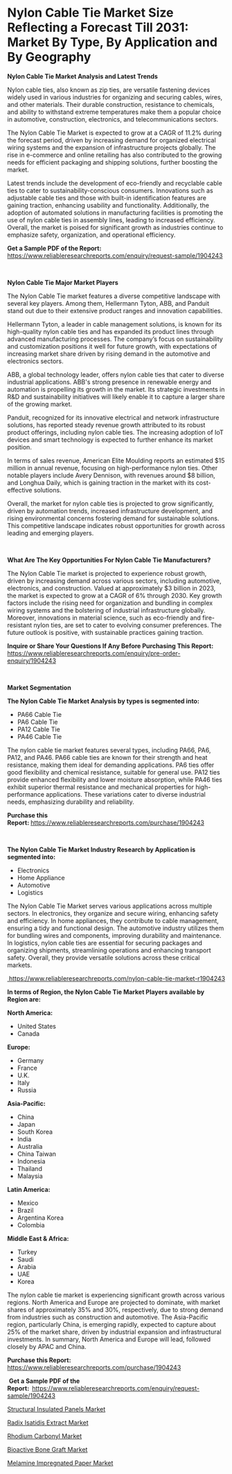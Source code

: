 <p><h1>Nylon Cable Tie Market Size Reflecting a Forecast Till 2031: Market By Type, By Application and By Geography</h1></p><p><strong>Nylon Cable Tie Market Analysis and Latest Trends</strong></p>
<p><p>Nylon cable ties, also known as zip ties, are versatile fastening devices widely used in various industries for organizing and securing cables, wires, and other materials. Their durable construction, resistance to chemicals, and ability to withstand extreme temperatures make them a popular choice in automotive, construction, electronics, and telecommunications sectors.</p><p>The Nylon Cable Tie Market is expected to grow at a CAGR of 11.2% during the forecast period, driven by increasing demand for organized electrical wiring systems and the expansion of infrastructure projects globally. The rise in e-commerce and online retailing has also contributed to the growing needs for efficient packaging and shipping solutions, further boosting the market.</p><p>Latest trends include the development of eco-friendly and recyclable cable ties to cater to sustainability-conscious consumers. Innovations such as adjustable cable ties and those with built-in identification features are gaining traction, enhancing usability and functionality. Additionally, the adoption of automated solutions in manufacturing facilities is promoting the use of nylon cable ties in assembly lines, leading to increased efficiency. Overall, the market is poised for significant growth as industries continue to emphasize safety, organization, and operational efficiency.</p></p>
<p><strong>Get a Sample PDF of the Report:&nbsp;</strong> <a href="https://www.reliableresearchreports.com/enquiry/request-sample/1904243?utm_campaign=9&utm_medium=2&utm_source=Github&utm_content=ia&utm_term=13112024&utm_id=nylon-cable-tie">https://www.reliableresearchreports.com/enquiry/request-sample/1904243</a></p>
<p>&nbsp;</p>
<p><strong>Nylon Cable Tie Major Market Players</strong></p>
<p><p>The Nylon Cable Tie market features a diverse competitive landscape with several key players. Among them, Hellermann Tyton, ABB, and Panduit stand out due to their extensive product ranges and innovation capabilities. </p><p>Hellermann Tyton, a leader in cable management solutions, is known for its high-quality nylon cable ties and has expanded its product lines through advanced manufacturing processes. The company’s focus on sustainability and customization positions it well for future growth, with expectations of increasing market share driven by rising demand in the automotive and electronics sectors.</p><p>ABB, a global technology leader, offers nylon cable ties that cater to diverse industrial applications. ABB's strong presence in renewable energy and automation is propelling its growth in the market. Its strategic investments in R&D and sustainability initiatives will likely enable it to capture a larger share of the growing market.</p><p>Panduit, recognized for its innovative electrical and network infrastructure solutions, has reported steady revenue growth attributed to its robust product offerings, including nylon cable ties. The increasing adoption of IoT devices and smart technology is expected to further enhance its market position.</p><p>In terms of sales revenue, American Elite Moulding reports an estimated $15 million in annual revenue, focusing on high-performance nylon ties. Other notable players include Avery Dennison, with revenues around $8 billion, and Longhua Daily, which is gaining traction in the market with its cost-effective solutions.</p><p>Overall, the market for nylon cable ties is projected to grow significantly, driven by automation trends, increased infrastructure development, and rising environmental concerns fostering demand for sustainable solutions. This competitive landscape indicates robust opportunities for growth across leading and emerging players.</p></p>
<p>&nbsp;</p>
<p><strong>What Are The Key Opportunities For Nylon Cable Tie Manufacturers?</strong></p>
<p><p>The Nylon Cable Tie market is projected to experience robust growth, driven by increasing demand across various sectors, including automotive, electronics, and construction. Valued at approximately $3 billion in 2023, the market is expected to grow at a CAGR of 6% through 2030. Key growth factors include the rising need for organization and bundling in complex wiring systems and the bolstering of industrial infrastructure globally. Moreover, innovations in material science, such as eco-friendly and fire-resistant nylon ties, are set to cater to evolving consumer preferences. The future outlook is positive, with sustainable practices gaining traction.</p></p>
<p><strong>Inquire or Share Your Questions If Any Before Purchasing This Report:</strong> <a href="https://www.reliableresearchreports.com/enquiry/pre-order-enquiry/1904243?utm_campaign=9&utm_medium=2&utm_source=Github&utm_content=ia&utm_term=13112024&utm_id=nylon-cable-tie">https://www.reliableresearchreports.com/enquiry/pre-order-enquiry/1904243</a></p>
<p>&nbsp;</p>
<p><strong>Market Segmentation</strong></p>
<p><strong>The Nylon Cable Tie Market Analysis by types is segmented into:</strong></p>
<p><ul><li>PA66 Cable Tie</li><li>PA6 Cable Tie</li><li>PA12 Cable Tie</li><li>PA46 Cable Tie</li></ul></p>
<p><p>The nylon cable tie market features several types, including PA66, PA6, PA12, and PA46. PA66 cable ties are known for their strength and heat resistance, making them ideal for demanding applications. PA6 ties offer good flexibility and chemical resistance, suitable for general use. PA12 ties provide enhanced flexibility and lower moisture absorption, while PA46 ties exhibit superior thermal resistance and mechanical properties for high-performance applications. These variations cater to diverse industrial needs, emphasizing durability and reliability.</p></p>
<p><strong>Purchase this Report:&nbsp;</strong><a href="https://www.reliableresearchreports.com/purchase/1904243?utm_campaign=9&utm_medium=2&utm_source=Github&utm_content=ia&utm_term=13112024&utm_id=nylon-cable-tie">https://www.reliableresearchreports.com/purchase/1904243</a></p>
<p>&nbsp;</p>
<p><strong>The Nylon Cable Tie Market Industry Research by Application is segmented into:</strong></p>
<p><ul><li>Electronics</li><li>Home Appliance</li><li>Automotive</li><li>Logistics</li></ul></p>
<p><p>The Nylon Cable Tie Market serves various applications across multiple sectors. In electronics, they organize and secure wiring, enhancing safety and efficiency. In home appliances, they contribute to cable management, ensuring a tidy and functional design. The automotive industry utilizes them for bundling wires and components, improving durability and maintenance. In logistics, nylon cable ties are essential for securing packages and organizing shipments, streamlining operations and enhancing transport safety. Overall, they provide versatile solutions across these critical markets.</p></p>
<p><a href="https://www.reliableresearchreports.com/nylon-cable-tie-market-r1904243?utm_campaign=9&utm_medium=2&utm_source=Github&utm_content=ia&utm_term=13112024&utm_id=nylon-cable-tie">&nbsp;https://www.reliableresearchreports.com/nylon-cable-tie-market-r1904243</a></p>
<p><strong>In terms of Region, the Nylon Cable Tie Market Players available by Region are:</strong></p>
<p>
    <p> <strong> North America: </strong>
        <ul>
            <li>United States</li>
            <li>Canada</li>
        </ul>
        </p> 
    <p> <strong> Europe: </strong>
        <ul>
            <li>Germany</li>
            <li>France</li>
            <li>U.K.</li>
            <li>Italy</li>
            <li>Russia</li>
        </ul>
        </p> 
    <p> <strong> Asia-Pacific: </strong>
        <ul>
            <li>China</li>
            <li>Japan</li>
            <li>South Korea</li>
            <li>India</li>
            <li>Australia</li>
            <li>China Taiwan</li>
            <li>Indonesia</li>
            <li>Thailand</li>
            <li>Malaysia</li>
        </ul>
        </p> 
    <p> <strong> Latin America: </strong>
        <ul>
            <li>Mexico</li>
            <li>Brazil</li>
            <li>Argentina Korea</li>
            <li>Colombia</li>
        </ul>
        </p> 
    <p> <strong> Middle East & Africa: </strong>
        <ul>
            <li>Turkey</li>
            <li>Saudi</li>
            <li>Arabia</li>
            <li>UAE</li>
            <li>Korea</li>
        </ul>
    </p>
    </p>
<p><p>The nylon cable tie market is experiencing significant growth across various regions. North America and Europe are projected to dominate, with market shares of approximately 35% and 30%, respectively, due to strong demand from industries such as construction and automotive. The Asia-Pacific region, particularly China, is emerging rapidly, expected to capture about 25% of the market share, driven by industrial expansion and infrastructural investments. In summary, North America and Europe will lead, followed closely by APAC and China.</p></p>
<p><strong>Purchase this Report: </strong><a href="https://www.reliableresearchreports.com/purchase/1904243?utm_campaign=9&utm_medium=2&utm_source=Github&utm_content=ia&utm_term=13112024&utm_id=nylon-cable-tie">https://www.reliableresearchreports.com/purchase/1904243</a></p>
<p>&nbsp;<strong>Get a Sample PDF of the Report:&nbsp;&nbsp;</strong><a href="https://www.reliableresearchreports.com/enquiry/request-sample/1904243?utm_campaign=9&utm_medium=2&utm_source=Github&utm_content=ia&utm_term=13112024&utm_id=nylon-cable-tie">https://www.reliableresearchreports.com/enquiry/request-sample/1904243</a></p>
<p><strong></strong></p>
<p><p><a href="https://www.linkedin.com/pulse/structural-insulated-panels-market-size-share-analysis-growth-v4nhf?utm_campaign=9&utm_medium=2&utm_source=Github&utm_content=ia&utm_term=13112024&utm_id=nylon-cable-tie">Structural Insulated Panels Market</a></p><p><a href="https://github.com/AfsanaMia652/Market-Research-Report-List-1/blob/main/radix-isatidis-extract-market.md?utm_campaign=9&utm_medium=2&utm_source=Github&utm_content=ia&utm_term=13112024&utm_id=nylon-cable-tie">Radix Isatidis Extract Market</a></p><p><a href="https://www.linkedin.com/pulse/rhodium-carbonyl-market-transformation-comparative-analysis-xdhoc?utm_campaign=9&utm_medium=2&utm_source=Github&utm_content=ia&utm_term=13112024&utm_id=nylon-cable-tie">Rhodium Carbonyl Market</a></p><p><a href="https://issuu.com/reportprime-2/docs/bioactive-bone-graft-market-size-20_2df55b3a291f21?utm_campaign=9&utm_medium=2&utm_source=Github&utm_content=ia&utm_term=13112024&utm_id=nylon-cable-tie">Bioactive Bone Graft Market</a></p><p><a href="https://github.com/PeterParrish5/Market-Research-Report-List-7/blob/main/melamine-impregnated-paper-market.md?utm_campaign=9&utm_medium=2&utm_source=Github&utm_content=ia&utm_term=13112024&utm_id=nylon-cable-tie">Melamine Impregnated Paper Market</a></p></p>